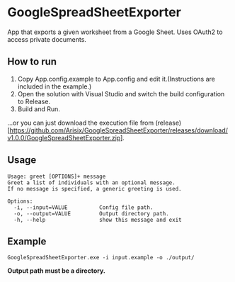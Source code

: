 # GoogleSpreadSheetExporter

App that exports a given worksheet from a Google Sheet.
Uses OAuth2 to access private documents.

## How to run

1. Copy App.config.example to App.config and edit it.(Instructions are included in the example.)
2. Open the solution with Visual Studio and switch the build configuration to Release.
3. Build and Run.

...or you can just download the execution file from (release)[https://github.com/Arisix/GoogleSpreadSheetExporter/releases/download/v1.0.0/GoogleSpreadSheetExporter.zip].

## Usage

```
Usage: greet [OPTIONS]+ message
Greet a list of individuals with an optional message.
If no message is specified, a generic greeting is used.

Options:
  -i, --input=VALUE          Config file path.
  -o, --output=VALUE         Output directory path.
  -h, --help                 show this message and exit
```

## Example

```
GoogleSpreadSheetExporter.exe -i input.example -o ./output/
```

**Output path must be a directory.**